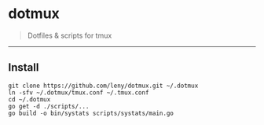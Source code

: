 # dotmux

> Dotfiles &amp; scripts for tmux

* * *

## Install

    git clone https://github.com/leny/dotmux.git ~/.dotmux
    ln -sfv ~/.dotmux/tmux.conf ~/.tmux.conf
    cd ~/.dotmux
    go get -d ./scripts/...
    go build -o bin/systats scripts/systats/main.go
